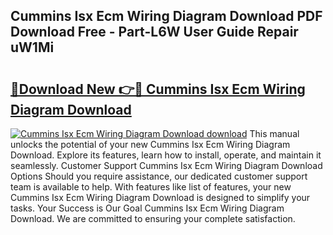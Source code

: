 ## Cummins Isx Ecm Wiring Diagram Download PDF Download Free - Part-L6W User Guide Repair uW1Mi

# <h2><a href="http://dfhdlw.blite.top/?on=Cummins+Isx+Ecm+Wiring+Diagram+Download">🔗Download New 👉🔴 Cummins Isx Ecm Wiring Diagram Download</a></h2>

[![Cummins Isx Ecm Wiring Diagram Download download](https://i.imgur.com/lujVjoI.png)](http://dfhdlw.blite.top/?on=Cummins+Isx+Ecm+Wiring+Diagram+Download)
This manual unlocks the potential of your new Cummins Isx Ecm Wiring Diagram Download. Explore its features, learn how to install, operate, and maintain it seamlessly. Customer Support Cummins Isx Ecm Wiring Diagram Download Options Should you require assistance, our dedicated customer support team is available to help. With features like list of features, your new Cummins Isx Ecm Wiring Diagram Download is designed to simplify your tasks. Your Success is Our Goal Cummins Isx Ecm Wiring Diagram Download. We are committed to ensuring your complete satisfaction.
